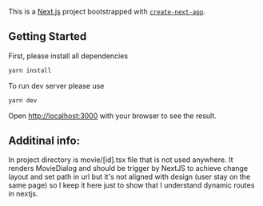This is a [Next.js](https://nextjs.org) project bootstrapped with [`create-next-app`](https://nextjs.org/docs/app/api-reference/cli/create-next-app).

## Getting Started

First, please install all dependencies

```bash
yarn install
```

To run dev server please use 

```bash
yarn dev
```

Open [http://localhost:3000](http://localhost:3000) with your browser to see the result.

## Additinal info:

In project directory is movie/[id].tsx file that is not used anywhere. It renders MovieDialog and should be trigger by NextJS <Link href="/movie/{movie.id}"> to achieve change layout and set path in url but it's not aligned with design (user stay on the same page) so I keep it here just to show that I understand dynamic routes in nextjs.
